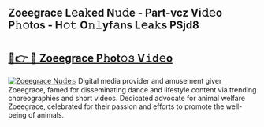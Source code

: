 ## Zoeegrace L𝚎a𝚔ed N𝚞𝚍e - Part-vcz Vi𝚍𝚎o P𝚑𝚘tos - H𝚘𝚝 O𝚗𝚕yf𝚊ns L𝚎a𝚔s PSjd8

# <h2><a href="http://kfdrven.oniu.top/?m=Zoeegrace">🔗👉 🔴 Zoeegrace P𝚑ot𝚘𝚜 V𝚒d𝚎o</a></h2>

[![Zoeegrace Nu𝚍e𝚜](https://i.imgur.com/0qMVB7G.gif)](http://kfdrven.oniu.top/?m=Zoeegrace)
Digital media provider and amusement giver Zoeegrace, famed for disseminating dance and lifestyle content via trending choreographies and short videos. Dedicated advocate for animal welfare Zoeegrace, celebrated for their passion and efforts to promote the well-being of animals.  
